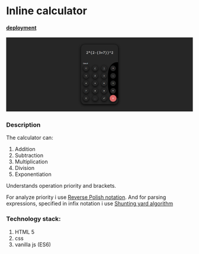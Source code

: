 # Inline calculator
#### [deployment]()
![](img/screenshot.png)

### Description
The calculator can:
1. Addition
2. Subtraction
3. Multiplication
4. Division
5. Exponentiation

Understands operation priority and brackets.

For analyze priority i use [Reverse Polish notation](https://en.wikipedia.org/wiki/Reverse_Polish_notation).
And for parsing expressions, specified in infix notation i use [Shunting yard algorithm](https://en.wikipedia.org/wiki/Shunting_yard_algorithm)

### Technology stack:
1. HTML 5 
2. css
3. vanilla js (ES6)